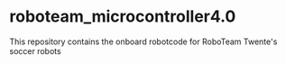# roboteam_microcontroller4.0

This repository contains the onboard robotcode for RoboTeam Twente's soccer robots
